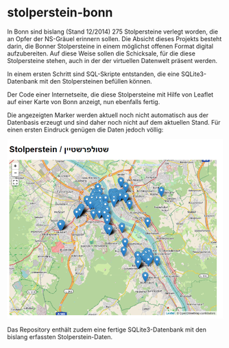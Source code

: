 # stolperstein-bonn

In Bonn sind bislang (Stand 12/2014) 275 Stolpersteine verlegt worden, die an
Opfer der NS-Gräuel erinnern sollen. Die Absicht dieses Projekts besteht darin,
die Bonner Stolpersteine in einem möglichst offenen Format digital
aufzubereiten. Auf diese Weise sollen die Schicksale, für die diese
Stolpersteine stehen, auch in der der virtuellen Datenwelt präsent werden.


In einem ersten Schritt sind SQL-Skripte entstanden, die eine SQLite3-Datenbank
mit den Stolpersteinen befüllen können.

Der Code einer Internetseite, die diese Stolpersteine mit Hilfe von Leaflet auf
einer Karte von Bonn anzeigt, nun ebenfalls fertig.

Die angezeigten Marker werden aktuell noch nicht automatisch aus der Datenbasis
erzeugt und sind daher noch nicht auf dem aktuellen Stand. Für einen ersten Eindruck
genügen die Daten jedoch völlig:

![Screenshot](screenshot.png)

Das Repository enthält zudem eine fertige SQLite3-Datenbank mit den bislang
erfassten Stolperstein-Daten.
